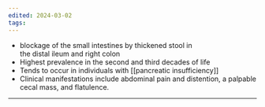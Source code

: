 ```yaml
---
edited: 2024-03-02
tags:
---
```

- blockage of the small intestines by thickened stool in the distal ileum and right colon 
- Highest prevalence in the second and third decades of life
- Tends to occur in individuals with [[pancreatic insufficiency]]
- Clinical manifestations include abdominal pain and distention, a palpable cecal mass, and flatulence.

---
